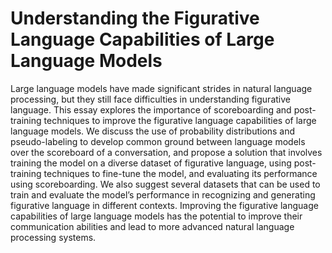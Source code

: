 # Understanding the Figurative Language Capabilities of Large Language Models

Large language models have made significant strides in natural language processing, but they still face difficulties in understanding figurative language. This essay explores the importance of scoreboarding and post-training techniques to improve the figurative language capabilities of large language models. We discuss the use of probability distributions and pseudo-labeling to develop common ground between language models over the scoreboard of a conversation, and propose a solution that involves training the model on a diverse dataset of figurative language, using post-training techniques to fine-tune the model, and evaluating its performance using scoreboarding. We also suggest several datasets that can be used to train and evaluate the model’s performance in recognizing and generating figurative language in different contexts. Improving the figurative language capabilities of large language models has the potential to improve their communication abilities and lead to more advanced natural language processing systems.
